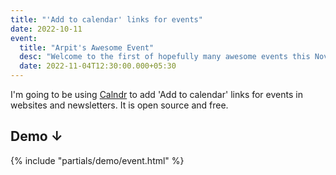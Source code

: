 ```yaml
---
title: "'Add to calendar' links for events"
date: 2022-10-11
event:
  title: "Arpit's Awesome Event"
  desc: "Welcome to the first of hopefully many awesome events this November. Don't miss out on this exciting event about this new mysterious thing!"
  date: 2022-11-04T12:30:00.000+05:30
---
```


I'm going to be using [Calndr](https://calndr.link/) to add 'Add to calendar' links for events in websites and newsletters. It is open source and free.

## Demo ↓

{% include "partials/demo/event.html" %}
